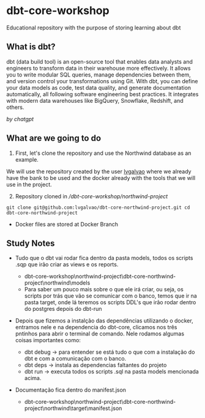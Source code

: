 # dbt-core-workshop
Educational repository with the purpose of storing learning about dbt

## What is dbt?

dbt (data build tool) is an open-source tool that enables data analysts and engineers to transform data in their warehouse more effectively. It allows you to write modular SQL queries, manage dependencies between them, and version control your transformations using Git. With dbt, you can define your data models as code, test data quality, and generate documentation automatically, all following software engineering best practices. It integrates with modern data warehouses like BigQuery, Snowflake, Redshift, and others.

*by chatgpt*

## What are we going to do

1. First, let's clone the repository and use the Northwind database as an example.

We will use the repository created by the user [lvgalvao](https://github.com/lvgalvao/dbt-core-northwind-project) where we already have the bank to be used and the docker already with the tools that we will use in the project.

2. Repository cloned in */dbt-core-workshop/northwind-project*


`git clone git@github.com:lvgalvao/dbt-core-northwind-project.git
cd dbt-core-northwind-project`

- Docker files are stored at Docker Branch




## Study Notes

- Tudo que o dbt vai rodar fica dentro da pasta models, todos os scripts .sqp que irão criar as views e os reports.
    - dbt-core-workshop\northwind-project\dbt-core-northwind-project\northwind\models
    - Para saber um pouco mais sobre o que ele irá criar, ou seja, os scripts por trás que vão se comunicar com o banco, temos que ir na pasta target, onde lá teremos os scripts DDL's que irão rodar dentro do postgres depois do dbt-run

- Depois que fizemos a instalção das dependências utilizando o docker, entramos nele e na dependencia do dbt-core, clicamos nos três pntinhos para abrir o terminal de comando. Nele rodamos algumas coisas importantes como:
    - dbt debug -> para entender se está tudo o que com a instalação do dbt e com a comunicação com o banco.
    - dbt deps -> instala as dependencias faltantes do projeto
    - dbt run -> executa todos os scripts .sql na pasta models mencionada acima.

- Documentação fica dentro do manifest.json     
    - dbt-core-workshop\northwind-project\dbt-core-northwind-project\northwind\target\manifest.json